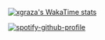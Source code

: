 [![xgraza's WakaTime stats](https://github-readme-stats.vercel.app/api/wakatime?username=xgraza&theme=dracula)](https://github.com/anuraghazra/github-readme-stats)

[![spotify-github-profile](https://spotify-github-profile.kittinanx.com/api/view?uid=abxiei2c7de0yqic3nzwd7oqi&cover_image=true&theme=natemoo-re&show_offline=true&background_color=121212&interchange=true&bar_color=53b14f)](https://github.com/kittinan/spotify-github-profile)

